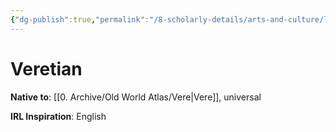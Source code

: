 ```yaml
---
{"dg-publish":true,"permalink":"/8-scholarly-details/arts-and-culture/languages/veretian/","noteIcon":""}
---
```


# Veretian

**Native to**: [[0. Archive/Old World Atlas/Vere\|Vere]], universal 

**IRL Inspiration**: English